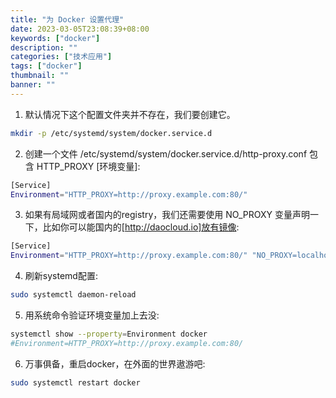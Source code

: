 ```yaml
---
title: "为 Docker 设置代理"
date: 2023-03-05T23:08:39+08:00
keywords: ["docker"]
description: ""
categories: ["技术应用"]
tags: ["docker"]
thumbnail: ""
banner: ""
---
```


1.  默认情况下这个配置文件夹并不存在，我们要创建它。
```bash
mkdir -p /etc/systemd/system/docker.service.d
```
2.  创建一个文件 /etc/systemd/system/docker.service.d/http-proxy.conf 包含 HTTP_PROXY [环境变量]:
```bash
[Service]
Environment="HTTP_PROXY=http://proxy.example.com:80/"
```
3.  如果有局域网或者国内的registry，我们还需要使用 NO_PROXY 变量声明一下，比如你可以能国内的[http://daocloud.io]放有镜像:
```bash
[Service]
Environment="HTTP_PROXY=http://proxy.example.com:80/" "NO_PROXY=localhost,127.0.0.1,daocloud.io"
 ```
4.  刷新systemd配置:
```bash
sudo systemctl daemon-reload
```
5.  用系统命令验证环境变量加上去没:
```bash
systemctl show --property=Environment docker
#Environment=HTTP_PROXY=http://proxy.example.com:80/
 ```

6.  万事俱备，重启docker，在外面的世界遨游吧:
```bash
sudo systemctl restart docker
```